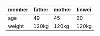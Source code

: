 | member | father | mother | linwei |
| ------ | ------ | ------ | ------ |
|  age   |   49   |   45   |   20   |
| weight |  120kg |  120kg |  120kg |
